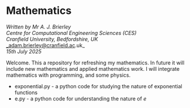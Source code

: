 Mathematics
===========

_Written by Mr A. J. Brierley_\
_Centre for Computational Engineering Sciences (CES)_\
_Cranfield University, Bedfordshire, UK_\
_adam.brierley@cranfield.ac.uk_\
_15th July 2025_

Welcome. This a repository for refreshing my mathematics. In future it will include new mathematics and applied mathematics work. I will integrate mathematics with programming, and some physics.

* exponential.py - a python code for studying the nature of exponential functions
* e.py - a python code for understanding the nature of _e_